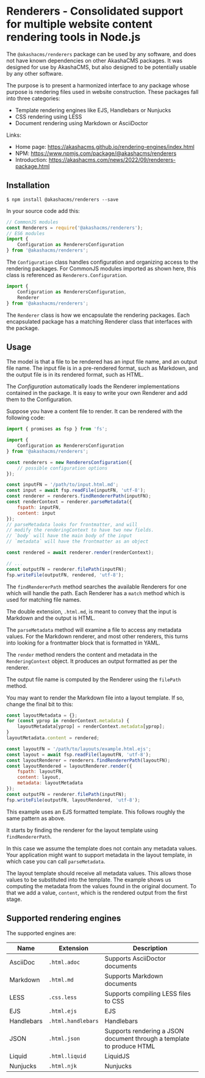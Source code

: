 # Renderers - Consolidated support for multiple website content rendering tools in Node.js

The `@akashacms/renderers` package can be used by any software, and does not have known dependencies on other AkashaCMS packages.  It was designed for use by AkashaCMS, but also designed to be potentially usable by any other software.

The purpose is to present a harmonized interface to any package whose purpose is rendering files used in website construction.  These packages fall into three categories:

* Template rendering engines like EJS, Handlebars or Nunjucks
* CSS rendering using LESS
* Document rendering using Markdown or AsciiDoctor

Links:

* Home page: https://akashacms.github.io/rendering-engines/index.html
* NPM: https://www.npmjs.com/package/@akashacms/renderers
* Introduction: https://akashacms.com/news/2022/09/renderers-package.html

## Installation

```
$ npm install @akashacms/renderers --save
```

In your source code add this:

```js
// CommonJS modules
const Renderers = require('@akashacms/renderers');
// ES6 modules
import {
    Configuration as RenderersConfiguration
} from '@akashacms/renderers';
```

The `Configuration` class handles configuration and organizing access to the rendering packages.  For CommonJS modules imported as shown here, this class is referenced as `Renderers.Configuration`.

```js
import {
    Configuration as RenderersConfiguration,
    Renderer
} from '@akashacms/renderers';
```

The `Renderer` class is how we encapsulate the rendering packages.  Each encapsulated package has a matching Renderer class that interfaces with the package.

## Usage

The model is that a file to be rendered has an input file name, and an output file name.  The input file is in a pre-rendered format, such as Markdown, and the output file is in its rendered format, such as HTML.

The _Configuration_ automatically loads the Renderer implementations contained in the package.  It is easy to write your own Renderer and add them to the Configuration.

Suppose you have a content file to render.  It can be rendered with the following code:

```js
import { promises as fsp } from 'fs';

import {
    Configuration as RenderersConfiguration
} from '@akashacms/renderers';

const renderers = new RenderersConfiguration({
    // possible configuration options
});

const inputFN = '/path/to/input.html.md';
const input = await fsp.readFile(inputFN, 'utf-8');
const renderer = renderers.findRendererPath(inputFN);
const renderContext = renderer.parseMetadata({
    fspath: inputFN,
    content: input
});
// parseMetadata looks for frontmatter, and will
// modify the renderingContext to have two new fields.
// `body` will have the main body of the input
// `metadata` will have the frontmatter as an object

const rendered = await renderer.render(renderContext);

// ...
const outputFN = renderer.filePath(inputFN);
fsp.writeFile(outputFN, rendered, 'utf-8');
```

The `findRendererPath` method searches the available Renderers for one which will handle the path.  Each Renderer has a `match` method which is used for matching file names.

The double extension, `.html.md`, is meant to convey that the input is Markdown and the output is HTML.

The `parseMetadata` method will examine a file to access any metadata values.  For the Markdown renderer, and most other renderers, this turns into looking for a frontmatter block that is formatted in YAML.

The `render` method renders the content and metadata in the `RenderingContext` object.  It produces an output formatted as per the renderer.

The output file name is computed by the Renderer using the `filePath` method.

You may want to render the Markdown file into a layout template.  If so, change the final bit to this:

```js
const layoutMetadata = {};
for (const yprop in renderContext.metadata) {
    layoutMetadata[yprop] = renderContext.metadata[yprop];
}
layoutMetadata.content = rendered;

const layoutFN = '/path/to/layouts/example.html.ejs';
const layout = await fsp.readFile(layoutFN, 'utf-8');
const layoutRenderer = renderers.findRendererPath(layoutFN);
const layoutRendered = layoutRenderer.render({
    fspath: layoutFN,
    content: layout,
    metadata: layoutMetadata
});
const outputFN = renderer.filePath(inputFN);
fsp.writeFile(outputFN, layoutRendered, 'utf-8');
```

This example uses an EJS formatted template.  This follows roughly the same pattern as above.

It starts by finding the renderer for the layout template using `findRendererPath`.

In this case we assume the template does not contain any metadata values.  Your application might want to support metadata in the layout template, in which case you can call `parseMetadata`.

The layout template should receive all metadata values.  This allows those values to be substituted into the template.  The example shows us computing the metadata from the values found in the original document.  To that we add a value, `content`, which is the rendered output from the first stage.

## Supported rendering engines

The supported engines are:

Name | Extension | Description
-----|-----------|------------
AsciiDoc | `.html.adoc` | Supports AsciiDoctor documents
Markdown | `.html.md`   | Supports Markdown documents
LESS     | `.css.less`  | Supports compiling LESS files to CSS
EJS      | `.html.ejs`  | EJS
Handlebars | `.html.handlebars` | Handlebars
JSON     | `.html.json` | Supports rendering a JSON document through a template to produce HTML
Liquid   | `.html.liquid` | LiquidJS
Nunjucks | `.html.njk`  | Nunjucks

